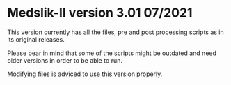 # Medslik-II version 3.01 07/2021

This version currently has all the files, pre and post processing scripts as in its original releases.

Please bear in mind that some of the scripts might be outdated and need older versions in order to be able to run.

Modifying files is adviced to use this version properly.
